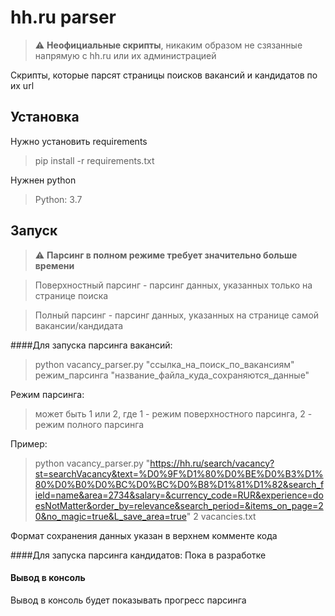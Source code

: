 # hh.ru parser

> :warning: **Неофициальные скрипты**, никаким образом не сзязанные напрямую с hh.ru или их администрацией

Скрипты, которые парсят страницы поисков вакансий и кандидатов по их url

## Установка
Нужно установить requirements
> pip install -r requirements.txt

Нужнен python
> Python: 3.7

## Запуск
> :warning: **Парсинг в полном режиме требует значительно больше времени**

> Поверхностный парсинг - парсинг данных, указанных только на странице поиска

> Полный парсинг - парсинг данных, указанных на странице самой вакансии/кандидата

####Для запуска парсинга вакансий:
> python vacancy_parser.py "ссылка_на_поиск_по_вакансиям" режим_парсинга "название_файла_куда_сохраняются_данные"

Режим парсинга:
> может быть 1 или 2, где 1 - режим поверхностного парсинга,
 2 - режим полного парсинга
 
Пример:
>python vacancy_parser.py "https://hh.ru/search/vacancy?st=searchVacancy&text=%D0%9F%D1%80%D0%BE%D0%B3%D1%80%D0%B0%D0%BC%D0%BC%D0%B8%D1%81%D1%82&search_field=name&area=2734&salary=&currency_code=RUR&experience=doesNotMatter&order_by=relevance&search_period=&items_on_page=20&no_magic=true&L_save_area=true" 2 vacancies.txt

Формат сохранения данных указан в верхнем комменте кода

####Для запуска парсинга кандидатов:
Пока в разработке

#### Вывод в консоль
Вывод в консоль будет показывать прогресс парсинга
